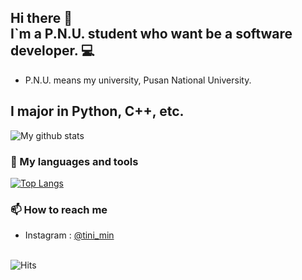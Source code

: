 ## Hi there 👋<br>I`m a P.N.U. student who want be a software developer. 💻
- P.N.U. means my university, Pusan National University.
## I major in Python, C++, etc. <br>
![My github stats](https://github-readme-stats.vercel.app/api?username=tini-min)<br>

### 🧰 My languages and tools

[![Top Langs](https://github-readme-stats.vercel.app/api/top-langs/?username=tini-min&layout=compact)](https://github.com/anuraghazra/github-readme-stats)
<br>

### 📫 How to reach me
* Instagram : [@tini_min](https://www.instagram.com/tini_min/)
<br><br>

![Hits](https://hits.seeyoufarm.com/api/count/incr/badge.svg?url=https%3A%2F%2Fgithub.com%2Ftini-min%2Fhit-counter&count_bg=%2379C83D&title_bg=%23555555&icon=&icon_color=%23E7E7E7&title=hits&edge_flat=false)

<!--
**tini-min/tini-min** is a ✨ _special_ ✨ repository because its `README.md` (this file) appears on your GitHub profile.

Here are some ideas to get you started:

- 🔭 I’m currently working on ...
- 🌱 I’m currently learning ...
- 👯 I’m looking to collaborate on ...
- 🤔 I’m looking for help with ...
- 💬 Ask me about ...
- 📫 How to reach me: ...
- 😄 Pronouns: ...
- ⚡ Fun fact: ...
-->
